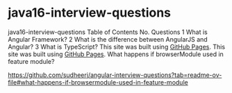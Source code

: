 # java16-interview-questions
java16-interview-questions
Table of Contents
No.	Questions
1	<a> What is Angular Framework? </a>
2	What is the difference between AngularJS and Angular?
3	What is TypeScript?
This site was built using [GitHub Pages](https://pages.github.com/).
This site was built using [GitHub Pages](https://pages.github.com/).
What happens if browserModule used in feature module?



https://github.com/sudheerj/angular-interview-questions?tab=readme-ov-file#what-happens-if-browsermodule-used-in-feature-module
